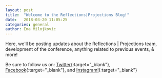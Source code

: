 ```yaml
---
layout: post
title:  "Welcome to the Reflections|Projections Blog!"
date:   2018-03-20 11:05:25
categories: general
author: Ema Milojkovic
---
```


Here, we'll be posting updates about the Reflections &#124; Projections team, development of the conference, anything related to previous events, & more! 

Be sure to follow us on: [Twitter](https://twitter.com/uiuc_rp){:target="_blank"}, [Facebook](https://facebook.com/acmrp){:target="_blank"}, and [Instagram!](https://www.instagram.com/uiuc_rp/){:target="_blank"}